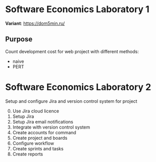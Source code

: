 # Software Economics Laboratory 1

**Variant**: https://dom5min.ru/

## Purpose

Count development cost for web project with different methods: 
- naive
- PERT


# Software Economics Laboratory 2

Setup and configure Jira and version control system for project


0. Use Jira cloud licence
1. Setup Jira
2. Setup Jira email notifications
3. Integrate with version control system
4. Create accounts for command
5. Create project and boards
6. Configure workflow
7. Create sprints and tasks
8. Create reports
